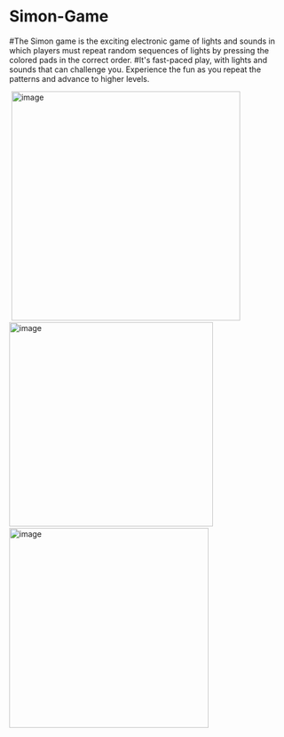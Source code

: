 # Simon-Game

#The Simon game is the exciting electronic game of lights and sounds in which players must repeat random sequences of lights by pressing the colored pads in the correct order. #It's fast-paced play, with lights and sounds that can challenge you. Experience the fun as you repeat the patterns and advance to higher levels.


<img>
<img width="412" alt="image" src="https://github.com/senthilkumar909542/Simon-Game/assets/56290175/b8aa7795-7aca-4efb-bf5e-a61973554718">

</img>

<img>



<img width="367" alt="image" src="https://github.com/senthilkumar909542/Simon-Game/assets/56290175/99a7aafb-5548-4a6b-a4af-83ac5577e5bb">

<img>


<img>

<img width="359" alt="image" src="https://github.com/senthilkumar909542/Simon-Game/assets/56290175/db82b48e-fc49-498b-943e-20610ad4ef02">

</img>
